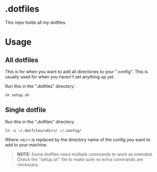 # .dotfiles

This repo holds all my dotfiles.

# Usage

## All dotfiles

This is for when you want to add all directories to your ".config". This is
usually used for when you haven't set anything up yet.

Run this in the ".dotfiles" directory:

`sh setup.sh`

## Single dotfile

Run this in the ".dotfiles" directory:

`ln -s ~/.dotfiles/<dir>/ ~/.config/`

Where `<dir>` is replaced by the directory name of the config you want to add to
your machine.

>**NOTE:** Some dotfiles need multiple commands to work as intended. Check the
"setup.sh" file to make sure no extra commands are necessary.
